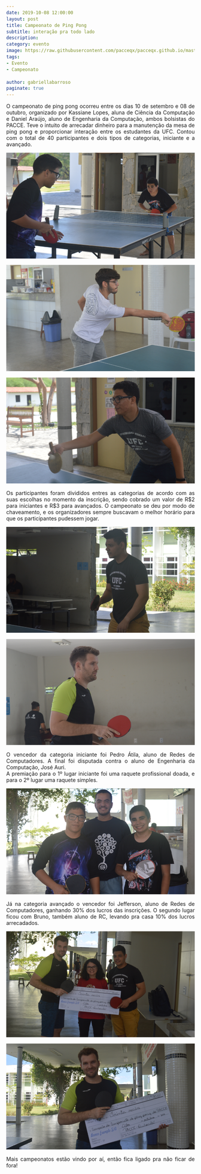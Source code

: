 ```yaml
---
date: 2019-10-08 12:00:00
layout: post
title: Campeonato de Ping Pong
subtitle: interação pra todo lado
description: 
category: evento
image: https://raw.githubusercontent.com/pacceqx/pacceqx.github.io/master/assets/pic/2019-10-08/capa.png
tags:
- Evento
- Campeonato 

author: gabriellabarroso
paginate: true
---
```

<p style="text-align: justify">
O campeonato de ping pong ocorreu entre os dias 10 de setembro e 08 de outubro, organizado por Kassiane Lopes, aluna de Ciência da Computação e Daniel Araújo, aluno de Engenharia da Computação, ambos bolsistas do PACCE. Teve o intuito de arrecadar dinheiro para a manutenção da mesa de ping pong e proporcionar interação entre os estudantes da UFC. Contou com o total de 40 participantes e dois tipos de categorias, iniciante e a avançado.
</p>

![](https://raw.githubusercontent.com/pacceqx/pacceqx.github.io/master/assets/pic/2019-10-08/img1.png)

![](https://raw.githubusercontent.com/pacceqx/pacceqx.github.io/master/assets/pic/2019-10-08/img2.png)

![](https://raw.githubusercontent.com/pacceqx/pacceqx.github.io/master/assets/pic/2019-10-08/img3.png)


 <p style="text-align: justify">
 Os participantes foram divididos entres as categorias de acordo com as suas escolhas no momento da inscrição, sendo cobrado um valor de R$2 para iniciantes e R$3 para avançados. O campeonato se deu por modo de chaveamento, e os organizadores sempre buscavam o melhor horário para que os participantes pudessem jogar.
 </p>

![](https://raw.githubusercontent.com/pacceqx/pacceqx.github.io/master/assets/pic/2019-10-08/img4.png)

![](https://raw.githubusercontent.com/pacceqx/pacceqx.github.io/master/assets/pic/2019-10-08/img5.png)

<p style="text-align: justify">
O vencedor da categoria iniciante foi Pedro Átila, aluno de Redes de Computadores. A final foi disputada contra o aluno de Engenharia da Computação, José Auri. <br>
A premiação para o 1º lugar iniciante foi uma raquete profissional doada, e para o 2º lugar uma raquete simples.
 </p>

![](https://raw.githubusercontent.com/pacceqx/pacceqx.github.io/master/assets/pic/2019-10-08/img6.png)

<p style="text-align: justify">
Já na categoria avançado o vencedor foi Jefferson, aluno de Redes de Computadores, ganhando 30% dos lucros das inscrições. O segundo lugar ficou com Bruno, também aluno de RC, levando pra casa 10% dos lucros arrecadados.
</p>

![](https://raw.githubusercontent.com/pacceqx/pacceqx.github.io/master/assets/pic/2019-10-08/img7.png)

![](https://raw.githubusercontent.com/pacceqx/pacceqx.github.io/master/assets/pic/2019-10-08/img8.png)

<p style="text-align: justify">
Mais campeonatos estão vindo por aí, então fica ligado pra não ficar de fora! 
</p>




